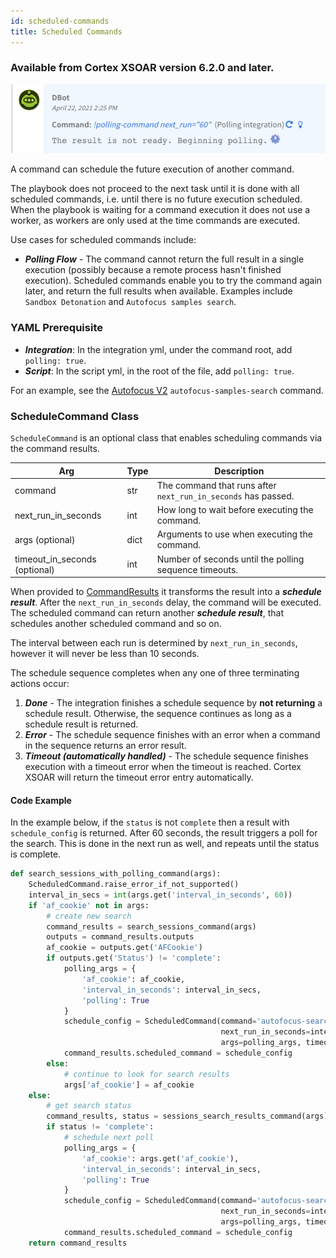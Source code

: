 ```yaml
---
id: scheduled-commands
title: Scheduled Commands
---
```


### Available from Cortex XSOAR version 6.2.0 and later.

<img width="533" src="../doc_imgs/integrations/polling-command.png"></img>

A command can schedule the future execution of another command.

The playbook does not proceed to the next task until it is done with all scheduled commands, i.e. until there is no future execution scheduled.
When the playbook is waiting for a command execution it does not use a worker, as workers are only used at the time commands are executed.

Use cases for scheduled commands include:
* ***Polling Flow*** - The command cannot return the full result in a single execution (possibly because a remote process hasn't finished execution). Scheduled commands enable you to try the command again later, and return the full results when available. Examples include `Sandbox Detonation` and `Autofocus samples search`.

### YAML Prerequisite
* ***Integration***: In the integration yml, under the command root, add `polling: true`.
* ***Script***: In the script yml, in the root of the file, add `polling: true`.

For an example, see the [Autofocus V2](https://github.com/demisto/content/blob/master/Packs/AutoFocus/Integrations/AutofocusV2/AutofocusV2.py) `autofocus-samples-search` command.

### ScheduleCommand Class
`ScheduleCommand` is an optional class that enables scheduling commands via the command results.

| Arg               | Type   | Description                                                                                                                                                                                |
|-------------------|--------|--------------------------------------------------------------------------------------------------------------------------------------------------------------------------------------------|
| command                        | str    | The command that runs after `next_run_in_seconds` has passed.
| next_run_in_seconds            | int    | How long to wait before executing the command.
| args (optional)                | dict   | Arguments to use when executing the command.
| timeout_in_seconds (optional)  | int    | Number of seconds until the polling sequence timeouts.

When provided to [CommandResults](./code-conventions#commandresults) it transforms the result into a ***schedule result***.
After the `next_run_in_seconds` delay, the command will be executed.
The scheduled command can return another ***schedule result***, that schedules another scheduled command and so on.

The interval between each run is determined by `next_run_in_seconds`, however it will never be less than 10 seconds.

The schedule sequence completes when any one of three terminating actions occur:

1. ***Done*** - The integration finishes a schedule sequence by **not returning** a schedule result. Otherwise, the sequence continues as long as a schedule result is returned. 
2. ***Error*** - The schedule sequence finishes with an error when a command in the sequence returns an error result.
3. ***Timeout (automatically handled)*** - The schedule sequence finishes execution with a timeout error when the timeout is reached. Cortex XSOAR will return the timeout error entry automatically.

#### Code Example
In the example below, if the `status` is not `complete` then a result with `schedule_config` is returned. After 60 seconds, the result triggers a poll for the search. This is done in the next run as well, and repeats until the status is complete.

```python
def search_sessions_with_polling_command(args):
    ScheduledCommand.raise_error_if_not_supported()
    interval_in_secs = int(args.get('interval_in_seconds', 60))
    if 'af_cookie' not in args:
        # create new search
        command_results = search_sessions_command(args)
        outputs = command_results.outputs
        af_cookie = outputs.get('AFCookie')
        if outputs.get('Status') != 'complete':
            polling_args = {
                'af_cookie': af_cookie,
                'interval_in_seconds': interval_in_secs,
                'polling': True
            }
            schedule_config = ScheduledCommand(command='autofocus-search-sessions',
                                               next_run_in_seconds=interval_in_secs,
                                               args=polling_args, timeout_in_seconds=600)
            command_results.scheduled_command = schedule_config
        else:
            # continue to look for search results
            args['af_cookie'] = af_cookie
    else:
        # get search status
        command_results, status = sessions_search_results_command(args)
        if status != 'complete':
            # schedule next poll
            polling_args = {
                'af_cookie': args.get('af_cookie'),
                'interval_in_seconds': interval_in_secs,
                'polling': True
            }
            schedule_config = ScheduledCommand(command='autofocus-search-sessions',
                                               next_run_in_seconds=interval_in_secs,
                                               args=polling_args, timeout_in_seconds=600)
            command_results.scheduled_command = schedule_config
    return command_results
```
